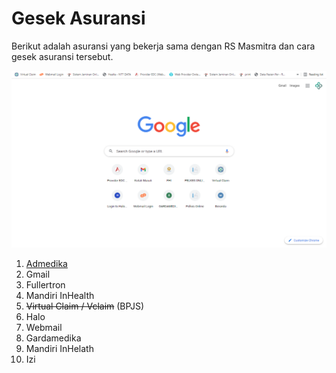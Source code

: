 # Gesek Asuransi

Berikut adalah asuransi yang bekerja sama dengan RS Masmitra dan cara gesek asuransi tersebut.

![google-chrome](../images/asuransi/google-chrome.png)

1. [Admedika](./admedika)
2. Gmail
3. Fullertron
4. Mandiri InHealth
5. ~~Virtual Claim / Vclaim~~ (BPJS)
6. Halo
7. Webmail
8. Gardamedika
9. Mandiri InHelath
10. Izi